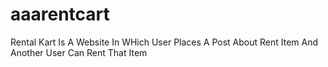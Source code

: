 # aaarentcart
Rental Kart Is A Website In WHich User Places A Post About Rent Item And Another User Can Rent That Item
